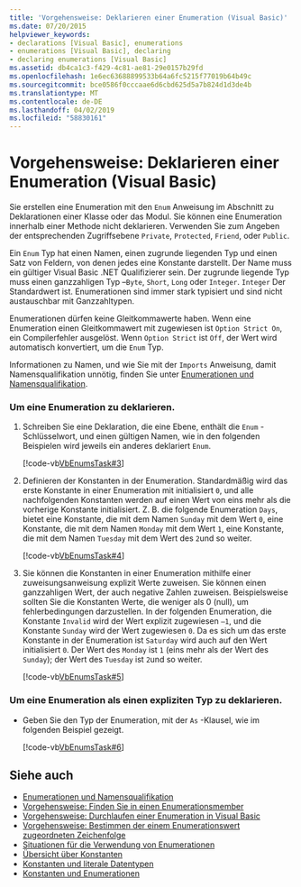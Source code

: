 ```yaml
---
title: 'Vorgehensweise: Deklarieren einer Enumeration (Visual Basic)'
ms.date: 07/20/2015
helpviewer_keywords:
- declarations [Visual Basic], enumerations
- enumerations [Visual Basic], declaring
- declaring enumerations [Visual Basic]
ms.assetid: db4ca1c3-f429-4c81-ae81-29e0157b29fd
ms.openlocfilehash: 1e6ec63688899533b64a6fc5215f77019b64b49c
ms.sourcegitcommit: bce0586f0cccaae6d6cbd625d5a7b824d1d3de4b
ms.translationtype: MT
ms.contentlocale: de-DE
ms.lasthandoff: 04/02/2019
ms.locfileid: "58830161"
---
```

# <a name="how-to-declare-enumerations-visual-basic"></a>Vorgehensweise: Deklarieren einer Enumeration (Visual Basic)
Sie erstellen eine Enumeration mit den `Enum` Anweisung im Abschnitt zu Deklarationen einer Klasse oder das Modul. Sie können eine Enumeration innerhalb einer Methode nicht deklarieren. Verwenden Sie zum Angeben der entsprechenden Zugriffsebene `Private`, `Protected`, `Friend`, oder `Public`.  
  
 Ein `Enum` Typ hat einen Namen, einen zugrunde liegenden Typ und einen Satz von Feldern, von denen jedes eine Konstante darstellt. Der Name muss ein gültiger Visual Basic .NET Qualifizierer sein. Der zugrunde liegende Typ muss einen ganzzahligen Typ –`Byte`, `Short`, `Long` oder `Integer`. `Integer` Der Standardwert ist. Enumerationen sind immer stark typisiert und sind nicht austauschbar mit Ganzzahltypen.  
  
 Enumerationen dürfen keine Gleitkommawerte haben. Wenn eine Enumeration einen Gleitkommawert mit zugewiesen ist `Option Strict On`, ein Compilerfehler ausgelöst. Wenn `Option Strict` ist `Off`, der Wert wird automatisch konvertiert, um die `Enum` Typ.  
  
 Informationen zu Namen, und wie Sie mit der `Imports` Anweisung, damit Namensqualifikation unnötig, finden Sie unter [Enumerationen und Namensqualifikation](../../../../visual-basic/programming-guide/language-features/constants-enums/enumerations-and-name-qualification.md).  
  
### <a name="to-declare-an-enumeration"></a>Um eine Enumeration zu deklarieren.  
  
1.  Schreiben Sie eine Deklaration, die eine Ebene, enthält die `Enum` -Schlüsselwort, und einen gültigen Namen, wie in den folgenden Beispielen wird jeweils ein anderes deklariert `Enum`.  
  
     [!code-vb[VbEnumsTask#3](~/samples/snippets/visualbasic/VS_Snippets_VBCSharp/VbEnumsTask/VB/Class2.vb#3)]  
  
2.  Definieren der Konstanten in der Enumeration. Standardmäßig wird das erste Konstante in einer Enumeration mit initialisiert `0`, und alle nachfolgenden Konstanten werden auf einen Wert von eins mehr als die vorherige Konstante initialisiert. Z. B. die folgende Enumeration `Days`, bietet eine Konstante, die mit dem Namen `Sunday` mit dem Wert `0`, eine Konstante, die mit dem Namen `Monday` mit dem Wert `1`, eine Konstante, die mit dem Namen `Tuesday` mit dem Wert des `2`und so weiter.  
  
     [!code-vb[VbEnumsTask#4](~/samples/snippets/visualbasic/VS_Snippets_VBCSharp/VbEnumsTask/VB/Class2.vb#4)]  
  
3.  Sie können die Konstanten in einer Enumeration mithilfe einer zuweisungsanweisung explizit Werte zuweisen. Sie können einen ganzzahligen Wert, der auch negative Zahlen zuweisen. Beispielsweise sollten Sie die Konstanten Werte, die weniger als 0 (null), um fehlerbedingungen darzustellen. In der folgenden Enumeration, die Konstante `Invalid` wird der Wert explizit zugewiesen `–1`, und die Konstante `Sunday` wird der Wert zugewiesen `0`. Da es sich um das erste Konstante in der Enumeration ist `Saturday` wird auch auf den Wert initialisiert `0`. Der Wert des `Monday` ist `1` (eins mehr als der Wert des `Sunday`); der Wert des `Tuesday` ist `2`und so weiter.  
  
     [!code-vb[VbEnumsTask#5](~/samples/snippets/visualbasic/VS_Snippets_VBCSharp/VbEnumsTask/VB/Class2.vb#5)]  
  
### <a name="to-declare-an-enumeration-as-an-explicit-type"></a>Um eine Enumeration als einen expliziten Typ zu deklarieren.  
  
-   Geben Sie den Typ der Enumeration, mit der `As` -Klausel, wie im folgenden Beispiel gezeigt.  
  
     [!code-vb[VbEnumsTask#6](~/samples/snippets/visualbasic/VS_Snippets_VBCSharp/VbEnumsTask/VB/Class2.vb#6)]  
  
## <a name="see-also"></a>Siehe auch

- [Enumerationen und Namensqualifikation](../../../../visual-basic/programming-guide/language-features/constants-enums/enumerations-and-name-qualification.md)
- [Vorgehensweise: Finden Sie in einen Enumerationsmember](../../../../visual-basic/programming-guide/language-features/constants-enums/how-to-refer-to-an-enumeration-member.md)
- [Vorgehensweise: Durchlaufen einer Enumeration in Visual Basic](../../../../visual-basic/programming-guide/language-features/constants-enums/how-to-iterate-through-an-enumeration.md)
- [Vorgehensweise: Bestimmen der einem Enumerationswert zugeordneten Zeichenfolge](../../../../visual-basic/programming-guide/language-features/constants-enums/how-to-determine-the-string-associated-with-an-enumeration-value.md)
- [Situationen für die Verwendung von Enumerationen](../../../../visual-basic/programming-guide/language-features/constants-enums/when-to-use-an-enumeration.md)
- [Übersicht über Konstanten](../../../../visual-basic/programming-guide/language-features/constants-enums/constants-overview.md)
- [Konstanten und literale Datentypen](../../../../visual-basic/programming-guide/language-features/constants-enums/constant-and-literal-data-types.md)
- [Konstanten und Enumerationen](../../../../visual-basic/language-reference/constants-and-enumerations.md)
